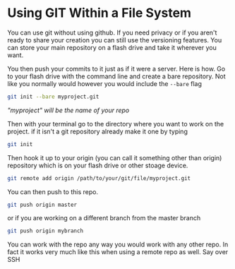 # Using GIT Within a File System

You can use git without using github. If you need privacy or if you aren't ready to share your creation you can still use the versioning features. You can store your main repository on a flash drive and take it wherever you want.

You then push your commits to it just as if it were a server. Here is how. Go to your flash drive with the command line and create a bare repository. Not like you normally would however you would include the `--bare` flag

```bash
git init --bare myproject.git
```

*"myproject" will be the name of your repo*

Then with your terminal go to the directory where you want to work on the project. if it isn't a git repository already make it one by typing

```bash
git init
```

Then hook it up to your origin (you can call it something other than origin) repository which is on your flash drive or other stoage device.

```bash
git remote add origin /path/to/your/git/file/myproject.git
```

You can then push to this repo.

```bash
git push origin master
```
or if you are working on a different branch from the master branch
```bash
git push origin mybranch
```

You can work with the repo any way you would work with any other repo. In fact it works very much like this when using a remote repo as well. Say over SSH

